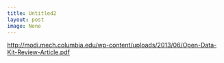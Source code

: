 ```yaml
---
title: Untitled2
layout: post
image: None
---
```

http://modi.mech.columbia.edu/wp-content/uploads/2013/06/Open-Data-Kit-Review-Article.pdf
